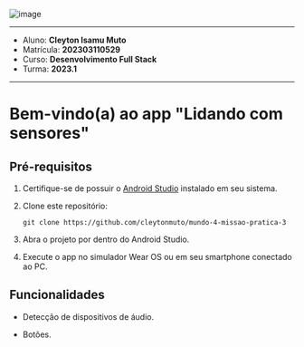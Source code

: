 ![image](https://github.com/cleytonmuto/CadastroPOO/assets/12730298/6d8342c0-32a9-4eb1-b3f0-21b2cedeef45)

---

- Aluno: **Cleyton Isamu Muto**
- Matrícula: **202303110529**
- Curso: **Desenvolvimento Full Stack**
- Turma: **2023.1**

---

# Bem-vindo(a) ao app "Lidando com sensores"

## Pré-requisitos

1. Certifique-se de possuir o [Android Studio](https://developer.android.com/studio) instalado em seu sistema.

2. Clone este repositório:

   `git clone https://github.com/cleytonmuto/mundo-4-missao-pratica-3`
3. Abra o projeto por dentro do Android Studio.

4. Execute o app no simulador Wear OS ou em seu smartphone conectado ao PC.

## Funcionalidades

- Detecção de dispositivos de áudio.

- Botões.
